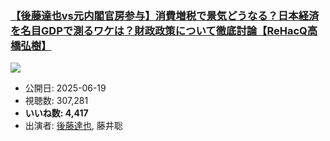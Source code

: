 ### [【後藤達也vs元内閣官房参与】消費増税で景気どうなる？日本経済を名目GDPで測るワケは？財政政策について徹底討論【ReHacQ高橋弘樹】](https://www.youtube.com/watch?v=YH8_AQrbwLw)
[![](https://img.youtube.com/vi/YH8_AQrbwLw/sddefault.jpg)](https://www.youtube.com/watch?v=YH8_AQrbwLw)
-   公開日: 2025-06-19
-   視聴数: 307,281
-   **いいね数: 4,417**
-   出演者: [後藤達也](/rehacq_fan/people/後藤達也 "wikilink"), 藤井聡
